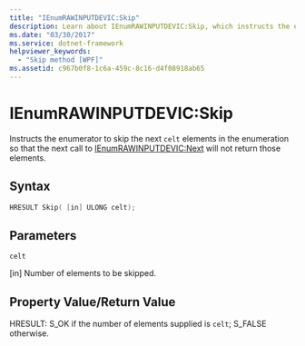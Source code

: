 ```yaml
---
title: "IEnumRAWINPUTDEVIC:Skip"
description: Learn about IEnumRAWINPUTDEVIC:Skip, which instructs the enumerator to skip the next celt elements in the enumeration.
ms.date: "03/30/2017"
ms.service: dotnet-framework
helpviewer_keywords: 
  - "Skip method [WPF]"
ms.assetid: c967b0f8-1c6a-459c-8c16-d4f08918ab65
---
```

# IEnumRAWINPUTDEVIC:Skip

Instructs the enumerator to skip the next `celt` elements in the enumeration so that the next call to [IEnumRAWINPUTDEVIC:Next](ienumrawinputdevic-next.md) will not return those elements.  
  
## Syntax  
  
```cpp  
HRESULT Skip( [in] ULONG celt);  
```  
  
## Parameters  

 `celt`  
  
 [in] Number of elements to be skipped.  
  
## Property Value/Return Value  

 HRESULT: S_OK if the number of elements supplied is `celt`; S_FALSE otherwise.
